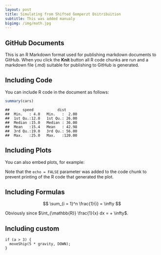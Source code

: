 ```yaml
---
layout: post
title: Simulating from Shifted Gomperzt Dsitribuition
subtitle: This was added manualy
bigimg: /img/math.jpg
---
```



GitHub Documents
----------------

This is an R Markdown format used for publishing markdown documents to GitHub. When you click the **Knit** button all R code chunks are run and a markdown file (.md) suitable for publishing to GitHub is generated.

Including Code
--------------

You can include R code in the document as follows:

``` r
summary(cars)
```

    ##      speed           dist       
    ##  Min.   : 4.0   Min.   :  2.00  
    ##  1st Qu.:12.0   1st Qu.: 26.00  
    ##  Median :15.0   Median : 36.00  
    ##  Mean   :15.4   Mean   : 42.98  
    ##  3rd Qu.:19.0   3rd Qu.: 56.00  
    ##  Max.   :25.0   Max.   :120.00

Including Plots
---------------

You can also embed plots, for example:

Note that the `echo = FALSE` parameter was added to the code chunk to prevent printing of the R code that generated the plot.

Including Formulas
------------------

$$ \sum_{i = 1}^n \frac{1}{i} = \infty $$

Obviously since $\int_{\mathbb{R}} \frac{1}{x} dx = + \infty$.

Including custom
--------------

    if (a > 3) {
      moveShip(5 * gravity, DOWN);
    }
